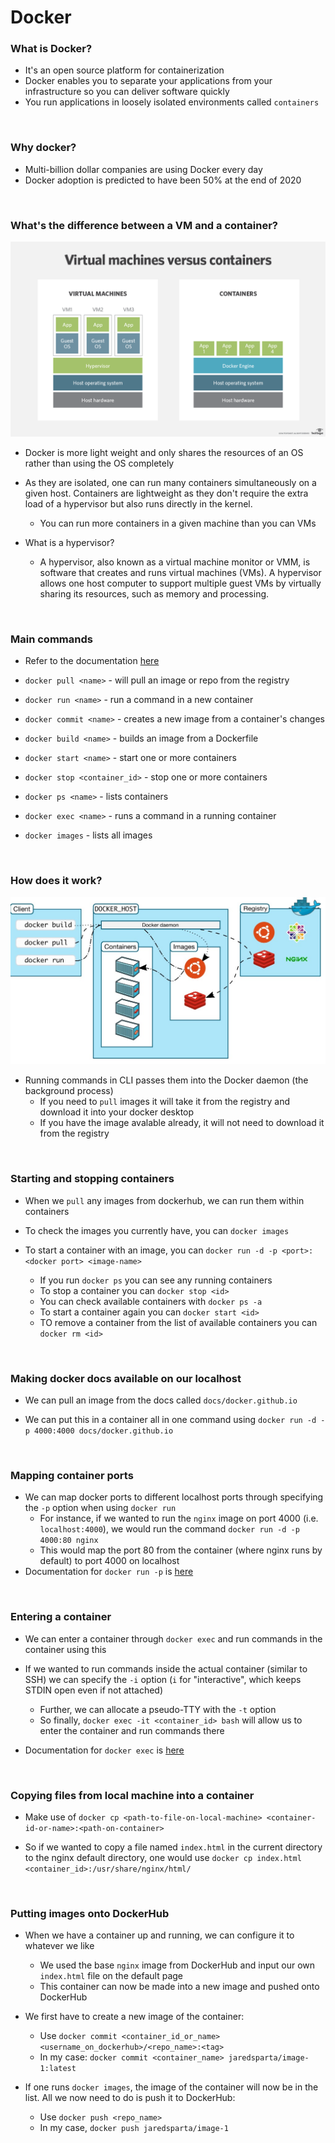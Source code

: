 # Docker

### What is Docker?
- It's an open source platform for containerization
- Docker enables you to separate your applications from your infrastructure so you can deliver software quickly
- You run applications in loosely isolated environments called `containers`

<br>

### Why docker?
- Multi-billion dollar companies are using Docker every day
- Docker adoption is predicted to have been 50% at the end of 2020 

<br>

### What's the difference between a VM and a container?

![](images/vmcontainers.jpg)

- Docker is more light weight and only shares the resources of an OS rather than using the OS completely

- As they are isolated, one can run many containers simultaneously on a given host. Containers are lightweight as they don't require the extra load of a hypervisor but also runs directly in the kernel.
    - You can run more containers in a given machine than you can VMs

- What is a hypervisor?
    - A hypervisor, also known as a virtual machine monitor or VMM, is software that creates and runs virtual machines (VMs). A hypervisor allows one host computer to support multiple guest VMs by virtually sharing its resources, such as memory and processing. 

<br>

### Main commands
- Refer to the documentation [here](https://docs.docker.com/engine/reference/commandline/docker/)

- `docker pull <name>` - will pull an image or repo from the registry
- `docker run <name>` - run a command in a new container
- `docker commit <name>` - creates a new image from a container's changes
- `docker build <name>` - builds an image from a Dockerfile

- `docker start <name>` - start one or more containers
- `docker stop <container_id>` - stop one or more containers
- `docker ps <name>` - lists containers
- `docker exec <name>` - runs a command in a running container
- `docker images` - lists all images

<br>

### How does it work?

![](images/docker1.jpg)

- Running commands in CLI passes them into the Docker daemon (the background process) 
    - If you need to `pull` images it will take it from the registry and download it into your docker desktop
    - If you have the image avalable already, it will not need to download it from the registry

<br>

### Starting and stopping containers
- When we `pull` any images from dockerhub, we can run them within containers

- To check the images you currently have, you can `docker images`

- To start a container with an image, you can `docker run -d -p <port>:<docker port> <image-name>`
    - If you run `docker ps` you can see any running containers
    - To stop a container you can `docker stop <id>`
    - You can check available containers with `docker ps -a`
    - To start a container again you can `docker start <id>`
    - TO remove a container from the list of available containers you can `docker rm <id>`

<br>

### Making docker docs available on our localhost
- We can pull an image from the docs called `docs/docker.github.io`

- We can put this in a container all in one command using `docker run -d -p 4000:4000 docs/docker.github.io`

<br>

### Mapping container ports 

- We can map docker ports to different localhost ports through specifying the `-p` option when using `docker run`
    - For instance, if we wanted to run the `nginx` image on port 4000 (i.e. `localhost:4000`), we would run the command `docker run -d -p 4000:80 nginx`
    - This would map the port 80 from the container (where nginx runs by default) to port 4000 on localhost
- Documentation for `docker run -p` is [here](https://docs.docker.com/engine/reference/commandline/run#publish-or-expose-port--p---expose)

<br>

### Entering a container
- We can enter a container through `docker exec` and run commands in the container using this

- If we wanted to run commands inside the actual container (similar to SSH) we can specify the `-i` option (`i` for "interactive", which keeps STDIN open even if not attached)
    - Further, we can allocate a pseudo-TTY with the `-t` option
    - So finally, `docker exec -it <container_id> bash` will allow us to enter the container and run commands there

- Documentation for `docker exec` is [here](https://docs.docker.com/engine/reference/commandline/exec/)

<br>

### Copying files from local machine into a container
- Make use of `docker cp <path-to-file-on-local-machine> <container-id-or-name>:<path-on-container>`

- So if we wanted to copy a file named `index.html` in the current directory to the nginx default directory, one would use `docker cp index.html <container_id>:/usr/share/nginx/html/`

<br>

### Putting images onto DockerHub
- When we have a container up and running, we can configure it to whatever we like
    - We used the base `nginx` image from DockerHub and input our own `index.html` file on the default page
    - This container can now be made into a new image and pushed onto DockerHub

- We first have to create a new image of the container:
    - Use `docker commit <container_id_or_name> <username_on_dockerhub>/<repo_name>:<tag>`
    - In my case: `docker commit <container_name> jaredsparta/image-1:latest`

- If one runs `docker images`, the image of the container will now be in the list. All we now need to do is push it to DockerHub:
    - Use `docker push <repo_name>`
    - In my case, `docker push jaredsparta/image-1`
    